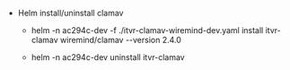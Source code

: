 
* Helm install/uninstall clamav

    * helm -n ac294c-dev -f ./itvr-clamav-wiremind-dev.yaml install itvr-clamav wiremind/clamav --version 2.4.0

    * helm -n ac294c-dev uninstall itvr-clamav 
